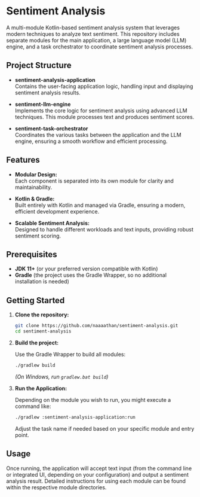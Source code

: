 # Sentiment Analysis

A multi-module Kotlin-based sentiment analysis system that leverages modern techniques to analyze text sentiment. This repository includes separate modules for the main application, a large language model (LLM) engine, and a task orchestrator to coordinate sentiment analysis processes.

## Project Structure

- **sentiment-analysis-application**  
  Contains the user-facing application logic, handling input and displaying sentiment analysis results.

- **sentiment-llm-engine**  
  Implements the core logic for sentiment analysis using advanced LLM techniques. This module processes text and produces sentiment scores.

- **sentiment-task-orchestrator**  
  Coordinates the various tasks between the application and the LLM engine, ensuring a smooth workflow and efficient processing.

## Features

- **Modular Design:**  
  Each component is separated into its own module for clarity and maintainability.

- **Kotlin & Gradle:**  
  Built entirely with Kotlin and managed via Gradle, ensuring a modern, efficient development experience.

- **Scalable Sentiment Analysis:**  
  Designed to handle different workloads and text inputs, providing robust sentiment scoring.

## Prerequisites

- **JDK 11+** (or your preferred version compatible with Kotlin)
- **Gradle** (the project uses the Gradle Wrapper, so no additional installation is needed)

## Getting Started

1. **Clone the repository:**

   ```bash
   git clone https://github.com/naaaathan/sentiment-analysis.git
   cd sentiment-analysis
   ```

2. **Build the project:**

   Use the Gradle Wrapper to build all modules:

   ```bash
   ./gradlew build
   ```

   *(On Windows, run `gradlew.bat build`)*

3. **Run the Application:**

   Depending on the module you wish to run, you might execute a command like:

   ```bash
   ./gradlew :sentiment-analysis-application:run
   ```

   Adjust the task name if needed based on your specific module and entry point.

## Usage

Once running, the application will accept text input (from the command line or integrated UI, depending on your configuration) and output a sentiment analysis result. Detailed instructions for using each module can be found within the respective module directories.
